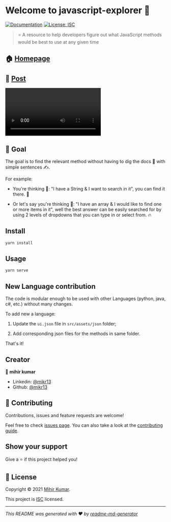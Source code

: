 # Welcome to javascript-explorer 👋

[![Documentation](https://img.shields.io/badge/documentation-yes-brightgreen.svg)](https://github.com/MiKr13/javascript-explorer)
[![License: ISC](https://img.shields.io/badge/License-ISC-yellow.svg)](https://github.com/MiKr13/javascript-explorer/LICENSE.md)

> ⭐ A resource to help developers figure out what JavaScript methods would be best to use at any given time

## 🏠 [Homepage](https://mikr13.github.io/javascript-explorer/)

## 📃 [Post](https://www.linkedin.com/posts/mikr13_javascript-developers-datastructures-activity-6825635521071517696-UmTq)

![javascript explorer video link](.github\assets\javascript-explorer-final.mp4)

## 🎯 Goal

The goal is to find the relevant method without having to dig the docs 📃 with simple sentences ✍.

For example:

* You're thinking 🤔: "I have a String & I want to search in it", you can find it there. 🤩

* Or let's say you're thinking 💭: "I have an array & I would like to find one or more items in it", well the best answer can be easily searched for by using 2 levels of dropdowns that you can type in or select from. 🔥

## Install

```sh
yarn install
```

## Usage

```sh
yarn serve
```

## New Language contribution

The code is modular enough to be used with other Languages (python, java, c#, etc.) without many changes.

To add new a language:

1. Update the `ui.json` file in `src/assets/json` folder;

2. Add corresponding json files for the methods in same folder.

That's it!

## Creator

👤 **mihir kumar**

* Linkedin: [@mikr13](https://linkedin.com/in/mikr13)
* Github: [@mikr13](https://github.com/mikr13)

## 🤝 Contributing

Contributions, issues and feature requests are welcome!

Feel free to check [issues page](https://github.com/MiKr13/javascript-explorer/issues). You can also take a look at the [contributing guide](https://github.com/MiKr13/javascript-explorer).

## Show your support

Give a ⭐️ if this project helped you!

## 📝 License

Copyright © 2021 [Mihir Kumar](https://github.com/MiKr13).

This project is [ISC](https://github.com/MiKr13/javascript-explorer/LICENSE.md) licensed.

***
_This README was generated with ❤️ by [readme-md-generator](https://github.com/kefranabg/readme-md-generator)_
